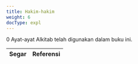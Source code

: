 ```yaml
---
title: Hakim-hakim
weight: 6
docType: expl
---
```


0 Ayat-ayat Alkitab telah digunakan dalam buku ini.

| Segar | Referensi |
|-------|-----------|

